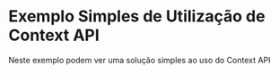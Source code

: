 # Exemplo Simples de Utilização de Context API

Neste exemplo podem ver uma solução simples ao uso do Context API
